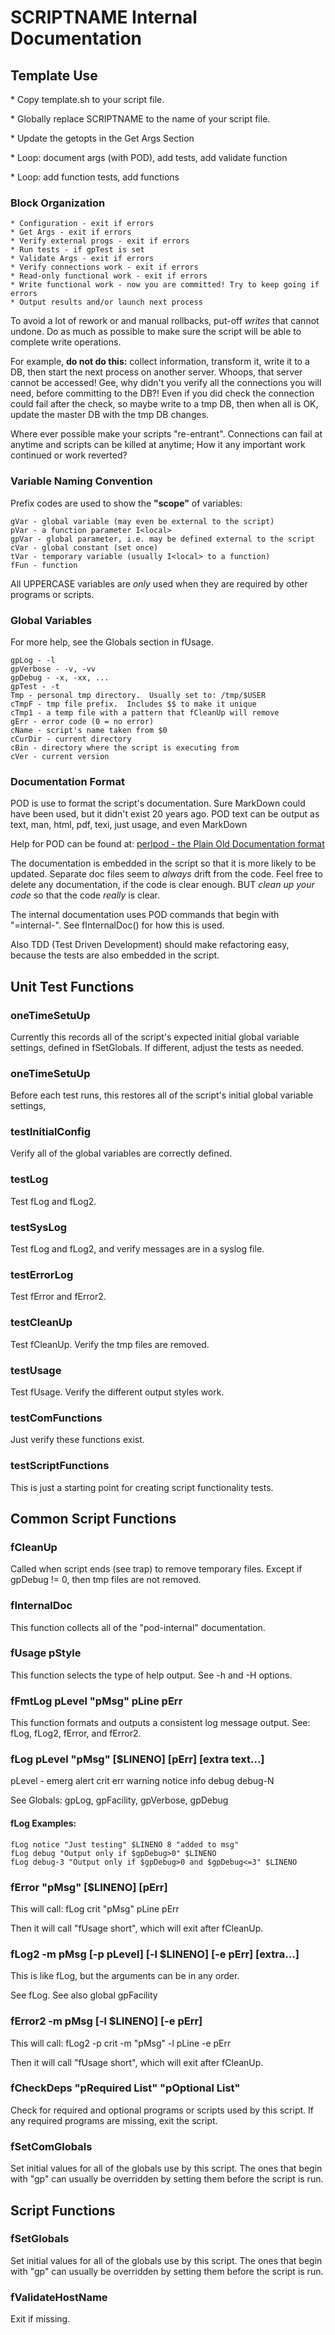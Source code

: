 # SCRIPTNAME Internal Documentation

## Template Use

\* Copy template.sh to your script file.

\* Globally replace SCRIPTNAME to the name of your script file.

\* Update the getopts in the Get Args Section

\* Loop: document args (with POD), add tests, add validate function

\* Loop: add function tests, add functions

### Block Organization

    * Configuration - exit if errors
    * Get Args - exit if errors
    * Verify external progs - exit if errors
    * Run tests - if gpTest is set
    * Validate Args - exit if errors
    * Verify connections work - exit if errors
    * Read-only functional work - exit if errors
    * Write functional work - now you are committed! Try to keep going if errors
    * Output results and/or launch next process

To avoid a lot of rework or and manual rollbacks, put-off _writes_ that
cannot undone. Do as much as possible to make sure the script will be able
to complete write operations.

For example, **do not do this:** collect information, transform it,
write it to a DB, then start the next process on another
server. Whoops, that server cannot be accessed! Gee, why didn't you
verify all the connections you will need, before committing to the
DB?!  Even if you did check the connection could fail after the check,
so maybe write to a tmp DB, then when all is OK, update the master DB
with the tmp DB changes.

Where ever possible make your scripts "re-entrant". Connections can
fail at anytime and scripts can be killed at anytime; How it any
important work continued or work reverted?

### Variable Naming Convention

Prefix codes are used to show the **"scope"** of variables:

    gVar - global variable (may even be external to the script)
    pVar - a function parameter I<local>
    gpVar - global parameter, i.e. may be defined external to the script
    cVar - global constant (set once)
    tVar - temporary variable (usually I<local> to a function)
    fFun - function

All UPPERCASE variables are _only_ used when they are required by other
programs or scripts.

### Global Variables

For more help, see the Globals section in fUsage.

    gpLog - -l
    gpVerbose - -v, -vv
    gpDebug - -x, -xx, ...
    gpTest - -t
    Tmp - personal tmp directory.  Usually set to: /tmp/$USER
    cTmpF - tmp file prefix.  Includes $$ to make it unique
    cTmp1 - a temp file with a pattern that fCleanUp will remove
    gErr - error code (0 = no error)
    cName - script's name taken from $0
    cCurDir - current directory
    cBin - directory where the script is executing from
    cVer - current version

### Documentation Format

POD is use to format the script's documentation. Sure MarkDown could
have been used, but it didn't exist 20 years ago. POD text can be
output as text, man, html, pdf, texi, just usage, and even MarkDown

Help for POD can be found at:
[perlpod - the Plain Old Documentation format](https://perldoc.perl.org/perlpod)

The documentation is embedded in the script so that it is more likely
to be updated. Separate doc files seem to _always_ drift from the
code. Feel free to delete any documentation, if the code is clear
enough.  BUT _clean up your code_ so that the code _really_ is
clear.

The internal documentation uses POD commands that begin with "=internal-".
See fInternalDoc() for how this is used.

Also TDD (Test Driven Development) should make refactoring easy,
because the tests are also embedded in the script.

## Unit Test Functions

### oneTimeSetuUp

Currently this records all of the script's expected initial global
variable settings, defined in fSetGlobals. If different, adjust the
tests as needed.

### oneTimeSetuUp

Before each test runs, this restores all of the script's initial
global variable settings,

### testInitialConfig

Verify all of the global variables are correctly defined.

### testLog

Test fLog and fLog2.

### testSysLog

Test fLog and fLog2, and verify messages are in a syslog file.

### testErrorLog

Test fError and fError2.

### testCleanUp

Test fCleanUp. Verify the tmp files are removed.

### testUsage

Test fUsage. Verify the different output styles work.

### testComFunctions

Just verify these functions exist.

### testScriptFunctions

This is just a starting point for creating script functionality tests.

## Common Script Functions

### fCleanUp

Called when script ends (see trap) to remove temporary files.
Except if gpDebug != 0, then tmp files are not removed.

### fInternalDoc

This function collects all of the "pod-internal" documentation.

### fUsage pStyle

This function selects the type of help output. See -h and -H options.

### fFmtLog pLevel "pMsg" pLine pErr

This function formats and outputs a consistent log message output.
See: fLog, fLog2, fError, and fError2.

### fLog pLevel "pMsg" \[$LINENO\] \[pErr\] \[extra text...\]

pLevel - emerg alert crit err warning notice info debug debug-N

See Globals: gpLog, gpFacility, gpVerbose, gpDebug

#### fLog Examples:

    fLog notice "Just testing" $LINENO 8 "added to msg"
    fLog debug "Output only if $gpDebug>0" $LINENO
    fLog debug-3 "Output only if $gpDebug>0 and $gpDebug<=3" $LINENO
    

### fError "pMsg" \[$LINENO\] \[pErr\]

This will call: fLog crit "pMsg" pLine pErr

Then it will call "fUsage short", which will exit after fCleanUp.

### fLog2 -m pMsg \[-p pLevel\] \[-l $LINENO\] \[-e pErr\] \[extra...\]

This is like fLog, but the arguments can be in any order.

See fLog. See also global gpFacility

### fError2 -m pMsg \[-l $LINENO\] \[-e pErr\]

This will call: fLog2 -p crit -m "pMsg" -l pLine -e pErr

Then it will call "fUsage short", which will exit after fCleanUp.

### fCheckDeps "pRequired List" "pOptional List"

Check for required and optional programs or scripts used by this script.
If any required programs are missing, exit the script.

### fSetComGlobals

Set initial values for all of the globals use by this script. The ones
that begin with "gp" can usually be overridden by setting them before
the script is run.

## Script Functions

### fSetGlobals

Set initial values for all of the globals use by this script. The ones
that begin with "gp" can usually be overridden by setting them before
the script is run.

### fValidateHostName

Exit if missing.
